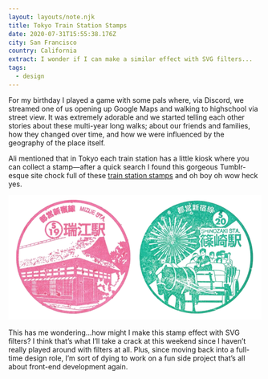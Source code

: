 ```yaml
---
layout: layouts/note.njk
title: Tokyo Train Station Stamps
date: 2020-07-31T15:55:38.176Z
city: San Francisco
country: California
extract: I wonder if I can make a similar effect with SVG filters...
tags:
  - design
---
```


For my birthday I played a game with some pals where, via Discord, we streamed one of us opening up Google Maps and walking to highschool via street view. It was extremely adorable and we started telling each other stories about these multi-year long walks; about our friends and families, how they changed over time, and how we were influenced by the geography of the place itself.

Ali mentioned that in Tokyo each train station has a little kiosk where you can collect a stamp—after a quick search I found this gorgeous Tumblr-esque site chock full of these [train station stamps](http://stamp.otimusya.com/sinjyuku-line2.html) and oh boy oh wow heck yes.

![](/images/tokyo-station-stamps.png)

This has me wondering...how might I make this stamp effect with SVG filters? I think that’s what I’ll take a crack at this weekend since I haven’t really played around with filters at all. Plus, since moving back into a full-time design role, I’m sort of dying to work on a fun side project that’s all about front-end development again.
